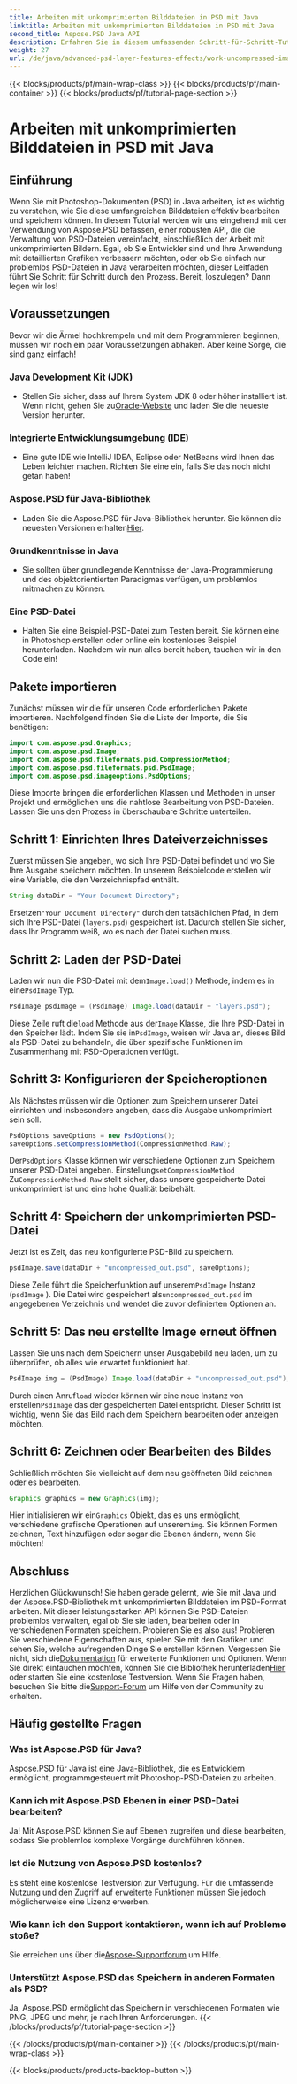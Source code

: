 ```yaml
---
title: Arbeiten mit unkomprimierten Bilddateien in PSD mit Java
linktitle: Arbeiten mit unkomprimierten Bilddateien in PSD mit Java
second_title: Aspose.PSD Java API
description: Erfahren Sie in diesem umfassenden Schritt-für-Schritt-Tutorial, wie Sie mit Java und der Aspose.PSD-Bibliothek mit unkomprimierten Bilddateien im PSD-Format arbeiten.
weight: 27
url: /de/java/advanced-psd-layer-features-effects/work-uncompressed-image-files-psd/
---
```


{{< blocks/products/pf/main-wrap-class >}}
{{< blocks/products/pf/main-container >}}
{{< blocks/products/pf/tutorial-page-section >}}

# Arbeiten mit unkomprimierten Bilddateien in PSD mit Java

## Einführung
Wenn Sie mit Photoshop-Dokumenten (PSD) in Java arbeiten, ist es wichtig zu verstehen, wie Sie diese umfangreichen Bilddateien effektiv bearbeiten und speichern können. In diesem Tutorial werden wir uns eingehend mit der Verwendung von Aspose.PSD befassen, einer robusten API, die die Verwaltung von PSD-Dateien vereinfacht, einschließlich der Arbeit mit unkomprimierten Bildern. Egal, ob Sie Entwickler sind und Ihre Anwendung mit detaillierten Grafiken verbessern möchten, oder ob Sie einfach nur problemlos PSD-Dateien in Java verarbeiten möchten, dieser Leitfaden führt Sie Schritt für Schritt durch den Prozess. Bereit, loszulegen? Dann legen wir los!
## Voraussetzungen
Bevor wir die Ärmel hochkrempeln und mit dem Programmieren beginnen, müssen wir noch ein paar Voraussetzungen abhaken. Aber keine Sorge, die sind ganz einfach!
### Java Development Kit (JDK)
- Stellen Sie sicher, dass auf Ihrem System JDK 8 oder höher installiert ist. Wenn nicht, gehen Sie zu[Oracle-Website](https://www.oracle.com/java/technologies/javase-jdk11-downloads.html) und laden Sie die neueste Version herunter.
### Integrierte Entwicklungsumgebung (IDE)
- Eine gute IDE wie IntelliJ IDEA, Eclipse oder NetBeans wird Ihnen das Leben leichter machen. Richten Sie eine ein, falls Sie das noch nicht getan haben!
### Aspose.PSD für Java-Bibliothek
-  Laden Sie die Aspose.PSD für Java-Bibliothek herunter. Sie können die neuesten Versionen erhalten[Hier](https://releases.aspose.com/psd/java/). 
### Grundkenntnisse in Java 
- Sie sollten über grundlegende Kenntnisse der Java-Programmierung und des objektorientierten Paradigmas verfügen, um problemlos mitmachen zu können.
### Eine PSD-Datei
- Halten Sie eine Beispiel-PSD-Datei zum Testen bereit. Sie können eine in Photoshop erstellen oder online ein kostenloses Beispiel herunterladen. 
Nachdem wir nun alles bereit haben, tauchen wir in den Code ein!
## Pakete importieren
Zunächst müssen wir die für unseren Code erforderlichen Pakete importieren. Nachfolgend finden Sie die Liste der Importe, die Sie benötigen:
```java
import com.aspose.psd.Graphics;
import com.aspose.psd.Image;
import com.aspose.psd.fileformats.psd.CompressionMethod;
import com.aspose.psd.fileformats.psd.PsdImage;
import com.aspose.psd.imageoptions.PsdOptions;
```
Diese Importe bringen die erforderlichen Klassen und Methoden in unser Projekt und ermöglichen uns die nahtlose Bearbeitung von PSD-Dateien. 
Lassen Sie uns den Prozess in überschaubare Schritte unterteilen. 
## Schritt 1: Einrichten Ihres Dateiverzeichnisses
Zuerst müssen Sie angeben, wo sich Ihre PSD-Datei befindet und wo Sie Ihre Ausgabe speichern möchten. In unserem Beispielcode erstellen wir eine Variable, die den Verzeichnispfad enthält.
```java
String dataDir = "Your Document Directory";
```
 Ersetzen`"Your Document Directory"` durch den tatsächlichen Pfad, in dem sich Ihre PSD-Datei (`layers.psd`) gespeichert ist. Dadurch stellen Sie sicher, dass Ihr Programm weiß, wo es nach der Datei suchen muss.
## Schritt 2: Laden der PSD-Datei
 Laden wir nun die PSD-Datei mit dem`Image.load()` Methode, indem es in eine`PsdImage` Typ.
```java
PsdImage psdImage = (PsdImage) Image.load(dataDir + "layers.psd");
```
 Diese Zeile ruft die`load` Methode aus der`Image` Klasse, die Ihre PSD-Datei in den Speicher lädt. Indem Sie sie in`PsdImage`, weisen wir Java an, dieses Bild als PSD-Datei zu behandeln, die über spezifische Funktionen im Zusammenhang mit PSD-Operationen verfügt.
## Schritt 3: Konfigurieren der Speicheroptionen
Als Nächstes müssen wir die Optionen zum Speichern unserer Datei einrichten und insbesondere angeben, dass die Ausgabe unkomprimiert sein soll.
```java
PsdOptions saveOptions = new PsdOptions();
saveOptions.setCompressionMethod(CompressionMethod.Raw);
```
 Der`PsdOptions` Klasse können wir verschiedene Optionen zum Speichern unserer PSD-Datei angeben. Einstellung`setCompressionMethod` Zu`CompressionMethod.Raw` stellt sicher, dass unsere gespeicherte Datei unkomprimiert ist und eine hohe Qualität beibehält.
## Schritt 4: Speichern der unkomprimierten PSD-Datei
Jetzt ist es Zeit, das neu konfigurierte PSD-Bild zu speichern.
```java
psdImage.save(dataDir + "uncompressed_out.psd", saveOptions);
```
 Diese Zeile führt die Speicherfunktion auf unserem`PsdImage` Instanz (`psdImage` ). Die Datei wird gespeichert als`uncompressed_out.psd` im angegebenen Verzeichnis und wendet die zuvor definierten Optionen an.
## Schritt 5: Das neu erstellte Image erneut öffnen
Lassen Sie uns nach dem Speichern unser Ausgabebild neu laden, um zu überprüfen, ob alles wie erwartet funktioniert hat.
```java
PsdImage img = (PsdImage) Image.load(dataDir + "uncompressed_out.psd");
```
 Durch einen Anruf`load` wieder können wir eine neue Instanz von erstellen`PsdImage` das der gespeicherten Datei entspricht. Dieser Schritt ist wichtig, wenn Sie das Bild nach dem Speichern bearbeiten oder anzeigen möchten.
## Schritt 6: Zeichnen oder Bearbeiten des Bildes
Schließlich möchten Sie vielleicht auf dem neu geöffneten Bild zeichnen oder es bearbeiten.
```java
Graphics graphics = new Graphics(img);
```
 Hier initialisieren wir ein`Graphics` Objekt, das es uns ermöglicht, verschiedene grafische Operationen auf unserem`img`. Sie können Formen zeichnen, Text hinzufügen oder sogar die Ebenen ändern, wenn Sie möchten!
## Abschluss
Herzlichen Glückwunsch! Sie haben gerade gelernt, wie Sie mit Java und der Aspose.PSD-Bibliothek mit unkomprimierten Bilddateien im PSD-Format arbeiten. Mit dieser leistungsstarken API können Sie PSD-Dateien problemlos verwalten, egal ob Sie sie laden, bearbeiten oder in verschiedenen Formaten speichern. Probieren Sie es also aus! Probieren Sie verschiedene Eigenschaften aus, spielen Sie mit den Grafiken und sehen Sie, welche aufregenden Dinge Sie erstellen können.
 Vergessen Sie nicht, sich die[Dokumentation](https://reference.aspose.com/psd/java/) für erweiterte Funktionen und Optionen. Wenn Sie direkt eintauchen möchten, können Sie die Bibliothek herunterladen[Hier](https://releases.aspose.com/psd/java/) oder starten Sie eine kostenlose Testversion. Wenn Sie Fragen haben, besuchen Sie bitte die[Support-Forum](https://forum.aspose.com/c/psd/34) um Hilfe von der Community zu erhalten.
## Häufig gestellte Fragen
### Was ist Aspose.PSD für Java?
Aspose.PSD für Java ist eine Java-Bibliothek, die es Entwicklern ermöglicht, programmgesteuert mit Photoshop-PSD-Dateien zu arbeiten.
### Kann ich mit Aspose.PSD Ebenen in einer PSD-Datei bearbeiten?
Ja! Mit Aspose.PSD können Sie auf Ebenen zugreifen und diese bearbeiten, sodass Sie problemlos komplexe Vorgänge durchführen können.
### Ist die Nutzung von Aspose.PSD kostenlos?
Es steht eine kostenlose Testversion zur Verfügung. Für die umfassende Nutzung und den Zugriff auf erweiterte Funktionen müssen Sie jedoch möglicherweise eine Lizenz erwerben.
### Wie kann ich den Support kontaktieren, wenn ich auf Probleme stoße?
 Sie erreichen uns über die[Aspose-Supportforum](https://forum.aspose.com/c/psd/34) um Hilfe.
### Unterstützt Aspose.PSD das Speichern in anderen Formaten als PSD?
Ja, Aspose.PSD ermöglicht das Speichern in verschiedenen Formaten wie PNG, JPEG und mehr, je nach Ihren Anforderungen.
{{< /blocks/products/pf/tutorial-page-section >}}

{{< /blocks/products/pf/main-container >}}
{{< /blocks/products/pf/main-wrap-class >}}

{{< blocks/products/products-backtop-button >}}
